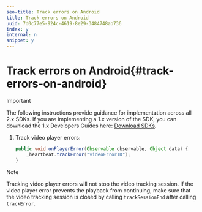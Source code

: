 ```yaml
---
seo-title: Track errors on Android
title: Track errors on Android
uuid: 7d0c77e5-924c-4619-8e29-3484748ab736
index: y
internal: n
snippet: y
---
```


# Track errors on Android{#track-errors-on-android}

>[!IMPORTANT]
>
>The following instructions provide guidance for implementation across all 2.x SDKs. If you are implementing a 1.x version of the SDK, you can download the 1.x Developers Guides here: [Download SDKs](../../sdk-implement/download-sdks.md).

1. Track video player errors: 

   ```java
   public void onPlayerError(Observable observable, Object data) {  
       _heartbeat.trackError("videoErrorID"); 
   }
   ```

>[!NOTE]
>
>Tracking video player errors will not stop the video tracking session. If the video player error prevents the playback from continuing, make sure that the video tracking session is closed by calling `trackSessionEnd` after calling `trackError`.

